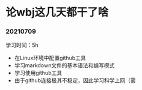 # 论wbj这几天都干了啥

### 20210709

学习时间：5h

- 在Linux环境中配置github工具
- 学习markdown文件的基本语法和编写模式
- 学习使用github工具
- 由于github连接极其不稳定，因此学习科学上网（雾